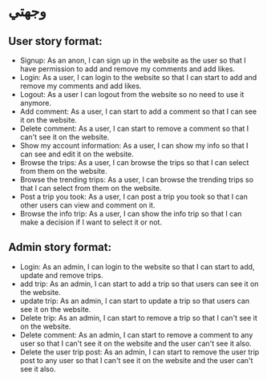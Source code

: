 # وجهتي

## User story format:

- Signup: As an anon, I can sign up in the website as the user so that I have permission to add and remove my comments and add likes.
- Login: As a user, I can login to the website so that I can start to add and remove my comments and add likes.
- Logout: As a user I can logout from the website so no need to use it anymore.
- Add comment: As a user, I can start to add a comment so that I can see it on the website.
- Delete comment: As a user, I can start to remove a comment so that I can't see it on the website.
- Show my account information: As a user, I can show my info so that I can see and edit it on the website.
- Browse the trips: As a user, I can browse the trips so that I can select from them on the website.
- Browse the trending trips: As a user, I can browse the trending trips so that I can select from them on the website.
- Post a trip you took: As a user, I can post a trip you took so that I can other users can view and comment on it.
- Browse the info trip: As a user, I can show the info trip so that I can make a decision if I want to select it or not.

## Admin story format:

- Login: As an admin, I can login to the website so that I can start to add, update and remove trips.
- add trip: As an admin, I can start to add a trip so that users can see it on the website.
- update trip: As an admin, I can start to update a trip so that users can see it on the website.
- Delete trip: As an admin, I can start to remove a trip so that I can't see it on the website.
- Delete comment: As an admin, I can start to remove a comment to any user so that I can't see it on the website and the user can't see it also.
- Delete the user trip post: As an admin, I can start to remove the user trip post to any user so that I can't see it on the website and the user can't see it also.
